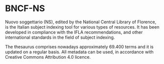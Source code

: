 # BNCF-NS
Nuovo soggettario (NS), edited by the National Central Library of Florence, is the Italian subject indexing tool for various types of resources. 
It has been developed in compliance with the IFLA recommendations, and other international standards in the field of subject indexing. 

The thesaurus comprises nowadays approximately 69.400 terms and it is updated on a regular basis. 
All metadata can be used, in accordance with Creative Commons Attribution 4.0 licence. 
